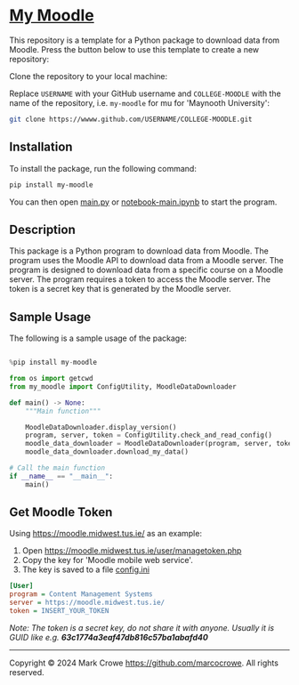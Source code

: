 
# [My Moodle](https://github.com/marcocrowe/my-moodle-template "My Moodle")

This repository is a template for a Python package to download data from Moodle. Press the button below to use this template to create a new repository:

Clone the repository to your local machine:

Replace `USERNAME` with your GitHub username and `COLLEGE-MOODLE` with the name of the repository, i.e. `my-moodle` for mu for 'Maynooth University':

```bash
git clone https://wwww.github.com/USERNAME/COLLEGE-MOODLE.git
```

## Installation

To install the package, run the following command:

```bash
pip install my-moodle
```

You can then open [main.py](main.py) or [notebook-main.ipynb](notebook-main.ipynb) to start the program.

## Description

This package is a Python program to download data from Moodle. The program uses the Moodle API to download data from a Moodle server. The program is designed to download data from a specific course on a Moodle server. The program requires a token to access the Moodle server. The token is a secret key that is generated by the Moodle server.

## Sample Usage

The following is a sample usage of the package:

```python

%pip install my-moodle

from os import getcwd
from my_moodle import ConfigUtility, MoodleDataDownloader

def main() -> None:
    """Main function"""

    MoodleDataDownloader.display_version()
    program, server, token = ConfigUtility.check_and_read_config()
    moodle_data_downloader = MoodleDataDownloader(program, server, token, getcwd())
    moodle_data_downloader.download_my_data()

# Call the main function
if __name__ == "__main__":
    main()
```

## Get Moodle Token

Using <https://moodle.midwest.tus.ie/> as an example:

1. Open <https://moodle.midwest.tus.ie/user/managetoken.php>
2. Copy the key for 'Moodle mobile web service'.
3. The key is saved to a file [config.ini](config.ini)

```ini
[User]
program = Content Management Systems
server = https://moodle.midwest.tus.ie/
token = INSERT_YOUR_TOKEN
```

*Note: The token is a secret key, do not share it with anyone. Usually it is GUID like e.g. **63c1774a3eaf47db816c57ba1abafd40***

---
Copyright &copy; 2024 Mark Crowe <https://github.com/marcocrowe>. All rights reserved.
